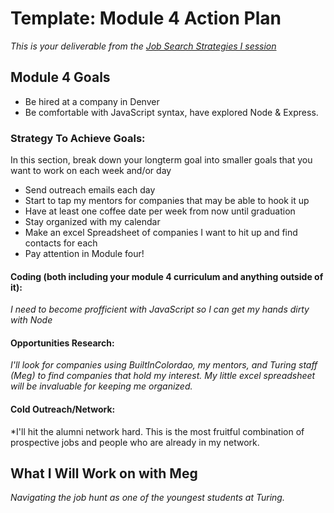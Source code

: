 # Template: Module 4 Action Plan 
*This is your deliverable from the [Job Search Strategies I session](https://github.com/turingschool/career-development-curriculum/blob/master/module_three/job_search_strategies_i.md)*

## Module 4 Goals
* Be hired at a company in Denver 
* Be comfortable with JavaScript syntax, have explored Node & Express. 

### Strategy To Achieve Goals:
In this section, break down your longterm goal into smaller goals that you want to work on each week and/or day
* Send outreach emails each day
* Start to tap my mentors for companies that may be able to hook it up
* Have at least one coffee date per week from now until graduation 
* Stay organized with my calendar 
* Make an excel Spreadsheet of companies I want to hit up and find contacts for each 
* Pay attention in Module four! 

#### Coding (both including your module 4 curriculum and anything outside of it):
*I need to become profficient with JavaScript so I can get my hands dirty with Node*

#### Opportunities Research:
*I'll look for companies using BuiltInColordao, my mentors, and Turing staff (Meg) to find companies that hold my interest. My little excel spreadsheet will be invaluable for keeping me organized.* 

#### Cold Outreach/Network:
*I'll hit the alumni network hard. This is the most fruitful combination of prospective jobs and people who are already in my network. 

## What I Will Work on with Meg
*Navigating the job hunt as one of the youngest students at Turing.*

